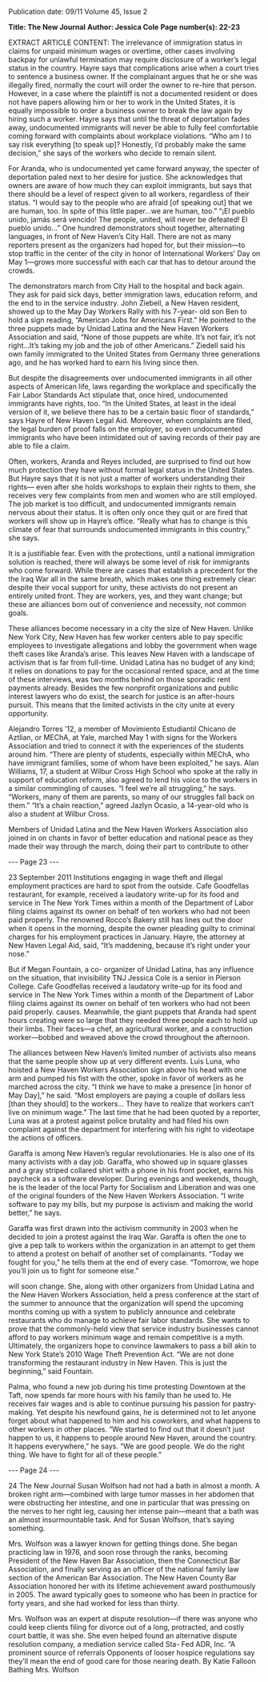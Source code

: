 Publication date: 09/11
Volume 45, Issue 2

**Title: The New Journal**
**Author: Jessica Cole**
**Page number(s): 22-23**

EXTRACT ARTICLE CONTENT:
The irrelevance of immigration status in 
claims for unpaid minimum wages or 
overtime, other cases involving backpay 
for unlawful termination may require 
disclosure of a worker’s legal status in the 
country. Hayre says that complications 
arise when a court tries to sentence a 
business owner. If the complainant 
argues that he or she was illegally fired, 
normally the court will order the owner 
to re-hire that person. However, in a case 
where the plaintiff is not a documented 
resident or does not have papers 
allowing him or her to work in the 
United States, it is equally impossible to 
order a business owner to break the law 
again by hiring such a worker. Hayre says 
that until the threat of deportation fades 
away, undocumented immigrants will 
never be able to fully feel comfortable 
coming forward with complaints about 
workplace violations. “Who am I to say 
risk everything [to speak up]? Honestly, 
I’d probably make the same decision,” 
she says of the workers who decide to 
remain silent. 

For Aranda, who is undocumented 
yet came forward anyway, the specter of 
deportation paled next to her desire for 
justice. She acknowledges that owners 
are aware of how much they can exploit 
immigrants, but says that there should be 
a level of respect given to all workers, 
regardless of their status. “I would say to 
the people who are afraid [of speaking 
out] that we are human, too. In spite of 
this little paper…we are human, too.”
“¡El pueblo unido, jamás será vencido! 
The people, united, will never 
be defeated! El pueblo unido…” One 
hundred demonstrators shout together, 
alternating languages, in front of New 
Haven’s City Hall. There are not as many 
reporters present as the organizers had 
hoped for, but their mission—to stop 
traffic in the center of the city in honor 
of International Workers’ Day on May 
1—grows more successful with each car 
that has to detour around the crowds. 

The demonstrators march from City 
Hall to the hospital and back again. They 
ask for paid sick days, better immigration 
laws, education reform, and the end to 
in the service industry. John Ziebell, a 
New Haven resident, showed up to the 
May Day Workers Rally with his 7-year-
old son Ben to hold a sign reading, 
“American Jobs for Americans First.” 
He pointed to the three puppets made 
by Unidad Latina and the New Haven 
Workers Association and said, “None 
of those puppets are white. It’s not fair, 
it’s not right…It’s taking my job and the 
job of other Americans.” Ziedell said his 
own family immigrated to the United 
States from Germany three generations 
ago, and he has worked hard to earn his 
living since then. 

But despite the disagreements over 
undocumented immigrants in all other 
aspects of American life, laws regarding 
the workplace and specifically the Fair 
Labor Standards Act stipulate that, once 
hired, undocumented immigrants have 
rights, too. “In the United States, at least 
in the ideal version of it, we believe 
there has to be a certain basic floor of 
standards,” says Hayre of New Haven 
Legal Aid. Moreover, when complaints 
are filed, the legal burden of proof falls 
on the employer, so even undocumented 
immigrants who have been intimidated 
out of saving records of their pay are 
able to file a claim. 

Often, workers, Aranda and Reyes 
included, are surprised to find out how 
much protection they have without 
formal legal status in the United States. 
But Hayre says that it is not just a matter 
of workers understanding their rights—
even after she holds workshops to explain 
their rights to them, she receives very few 
complaints from men and women who 
are still employed. The job market is too 
difficult, and undocumented immigrants 
remain nervous about their status. It is 
often only once they quit or are fired that 
workers will show up in Hayre’s office. 
“Really what has to change is this climate 
of fear that surrounds undocumented 
immigrants in this country,” she says. 

It is a justifiable fear. Even with the 
protections, until a national immigration 
solution is reached, there will always 
be some level of risk for immigrants 
who come forward. While there are 
cases that establish a precedent for the 
the Iraq War all in the same breath, 
which makes one thing extremely clear: 
despite their vocal support for unity, 
these activists do not present an entirely 
united front. They are workers, yes, and 
they want change; but these are alliances 
born out of convenience and necessity, 
not common goals.

These alliances become necessary in 
a city the size of New Haven. Unlike New 
York City, New Haven has few worker 
centers able to pay specific employees 
to investigate allegations and lobby the 
government when wage theft cases like 
Aranda’s arise. This leaves New Haven 
with a landscape of activism that is far 
from full-time. Unidad Latina has no 
budget of any kind; it relies on donations 
to pay for the occasional rented space, 
and at the time of these interviews, was 
two months behind on those sporadic 
rent payments already. Besides the few 
nonprofit organizations and public 
interest lawyers who do exist, the search 
for justice is an after-hours pursuit. This 
means that the limited activists in the 
city unite at every opportunity. 

Alejandro Torres ’12, a member 
of Movimiento Estudiantil Chicano de 
Aztlian, or MEChA, at Yale, marched 
May 1 with signs for the Workers 
Association and tried to connect it with 
the experiences of the students around 
him. “There are plenty of students, 
especially within MEChA, who have 
immigrant families, some of whom 
have been exploited,” he says. Alan 
Williams, 17, a student at Wilbur Cross 
High School who spoke at the rally 
in support of education reform, also 
agreed to lend his voice to the workers in 
a similar commingling of causes. “I feel 
we’re all struggling,” he says. “Workers, 
many of them are parents, so many of 
our struggles fall back on them.” “It’s 
a chain reaction,” agreed Jazlyn Ocasio, 
a 14-year-old who is also a student at 
Wilbur Cross.

Members of Unidad Latina and 
the New Haven Workers Association 
also joined in on chants in favor of 
better education and national peace as 
they made their way through the march, 
doing their part to contribute to other 


--- Page 23 ---

23
September 2011
Institutions engaging in wage theft 
and illegal employment practices are 
hard to spot from the outside. Cafe 
Goodfellas restaurant, for example, 
received a laudatory write-up for its food 
and service in The New York Times within 
a month of the Department of Labor 
filing claims against its owner on behalf 
of ten workers who had not been paid 
properly. The renowned Rocco’s Bakery 
still has lines out the door when it opens 
in the morning, despite the owner 
pleading guilty to criminal charges for 
his employment practices in January. 
Hayre, the attorney at New Haven Legal 
Aid, said, “It’s maddening, because it’s 
right under your nose.”

But if Megan Fountain, a co-
organizer of Unidad Latina, has any 
influence on the situation, that invisibility 
TNJ
Jessica Cole is a senior in Pierson 
College.
Cafe Goodfellas 
received a 
laudatory write-up 
for its food and 
service in The 
New York Times 
within a month of 
the Department 
of Labor filing 
claims against its 
owner on behalf 
of ten workers 
who had not been 
paid properly.
causes. Meanwhile, the giant puppets 
that Aranda had spent hours creating 
were so large that they needed three 
people each to hold up their limbs. Their 
faces—a chef, an agricultural worker, 
and a construction worker—bobbed and 
weaved above the crowd throughout the 
afternoon.

The alliances between New Haven’s 
limited number of activists also means 
that the same people show up at very 
different events. Luis Luna, who hoisted 
a New Haven Workers Association sign 
above his head with one arm and pumped 
his fist with the other, spoke in favor of 
workers as he marched across the city. 
“I think we have to make a presence 
[in honor of May Day],” he said. “Most 
employers are paying a couple of dollars 
less [than they should] to the workers…
They have to realize that workers can’t 
live on minimum wage.” The last time 
that he had been quoted by a reporter, 
Luna was at a protest against police 
brutality and had filed his own complaint 
against the department for interfering 
with his right to videotape the actions of 
officers. 

Garaffa is among New Haven’s 
regular revolutionaries. He is also one of 
its many activists with a day job. Garaffa, 
who showed up in square glasses and a 
gray striped collared shirt with a phone 
in his front pocket, earns his paycheck 
as a software developer. During evenings 
and weekends, though, he is the leader 
of the local Party for Socialism and 
Liberation and was one of the original 
founders of the New Haven Workers 
Association. “I write software to pay 
my bills, but my purpose is activism and 
making the world better,” he says.

Garaffa was first drawn into the 
activism community in 2003 when he 
decided to join a protest against the 
Iraq War. Garaffa is often the one to 
give a pep talk to workers within the 
organization in an attempt to get them 
to attend a protest on behalf of another 
set of complainants. “Today we fought 
for you,” he tells them at the end of 
every case. “Tomorrow, we hope you’ll 
join us to fight for someone else.”

will soon change. She, along with other 
organizers from Unidad Latina and 
the New Haven Workers Association, 
held a press conference at the start 
of the summer to announce that the 
organization will spend the upcoming 
months coming up with a system 
to publicly announce and celebrate 
restaurants who do manage to achieve 
fair labor standards. She wants to prove 
that the commonly-held view that service 
industry businesses cannot afford to pay 
workers minimum wage and remain 
competitive is a myth. Ultimately, the 
organizers hope to convince lawmakers 
to pass a bill akin to New York State’s 
2010 Wage Theft Prevention Act. “We 
are not done transforming the restaurant 
industry in New Haven. This is just the 
beginning,” said Fountain.

Palma, who found a new job during 
his time protesting Downtown at the 
Taft, now spends far more hours with 
his family than he used to. He receives 
fair wages and is able to continue 
pursuing his passion for pastry-making. 
Yet despite his newfound gains, he is 
determined not to let anyone forget 
about what happened to him and his 
coworkers, and what happens to other 
workers in other places. “We started to 
find out that it doesn’t just happen to 
us, it happens to people around New 
Haven, around the country. It happens 
everywhere,” he says. 
“We are good people. We do the 
right thing. We have to fight for all of 
these people.”



--- Page 24 ---

24
The New Journal
Susan Wolfson had not had a bath 
in almost a month. A broken 
right arm—combined with large 
tumor masses in her abdomen that 
were obstructing her intestine, and 
one in particular that was pressing on 
the nerves to her right leg, causing her 
intense pain—meant that a bath was an 
almost insurmountable task. And for 
Susan Wolfson, that’s saying something.

Mrs. Wolfson was a lawyer known 
for getting things done. She began 
practicing law in 1976, and soon rose 
through the ranks, becoming President 
of the New Haven Bar Association, 
then the Connecticut Bar Association, 
and finally serving as an officer of 
the national family law section of the 
American Bar Association. The New 
Haven County Bar Association honored 
her with its lifetime achievement award 
posthumously in 2005. The award 
typically goes to someone who has been 
in practice for forty years, and she had 
worked for less than thirty. 	

Mrs. Wolfson was an expert at 
dispute resolution—if there was anyone 
who could keep clients filing for divorce 
out of a long, protracted, and costly 
court battle, it was she. She even helped 
found an alternative dispute resolution 
company, a mediation service called Sta-
Fed ADR, Inc. 
“A prominent source of referrals 
Opponents of looser hospice 
regulations say they’ll mean the end of 
good care for those nearing death.
By Katie Falloon
Bathing Mrs. Wolfson
